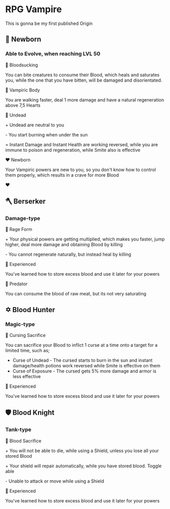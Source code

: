 # RPG Vampire
This is gonna be my first published Origin

##  :baby_bottle: Newborn

### Able to Evolve, when reaching LVL 50

:purple_heart: Bloodsucking

You can bite creatures to consume their Blood, which heals and saturates you, while the one that you have bitten, will be damaged and disorientated.

:green_heart: Vampiric Body

You are walking faster, deal 1 more damage and have a natural regeneration above 7,5 Hearts

:yellow_heart: Undead

\+ Undead are neutral to you

\- You start burning when under the sun

= Instant Damage and Instant Health are working reversed, while you are immune to poison and regeneration, while Smite also is effective

:heart: Newborn

Your Vampiric powers are new to you, so you don't know how to control them properly, which results in a crave for more Blood

:heart: 
         
## :axe:  Berserker

### Damage-type

:purple_heart: Rage Form

\+ Your physical powers are getting multiplied, which makes you faster, jump higher, deal more damage and obtaining Blood by killing

\- You cannot regenerate naturally, but instead heal by killing

:green_heart: Experienced

You've learned how to store excess blood and use it later for your powers

:green_heart: Predator

You can consume the blood of raw meat, but its not very saturating

## :star_of_david: Blood Hunter

### Magic-type

:purple_heart: Cursing Sacrifice

You can sacrifice your Blood to inflict 1 curse at a time onto a target for a limited time, such as;

- Curse of Undead - The cursed starts to burn in the sun and instant damage/health potions work reversed while Smite is effective on them
- Curse of Exposure - The cursed gets 5% more damage and armor is less effective

:green_heart: Experienced

You've learned how to store excess blood and use it later for your powers


## :shield: Blood Knight

### Tank-type

:purple_heart: Blood Sacrifice

\+ You will not be able to die, while using a Shield, unless you lose all your stored Blood

\+ Your shield will repair automatically, while you have stored blood. Toggle able 

\- Unable to attack or move while using a Shield

:green_heart: Experienced

You've learned how to store excess blood and use it later for your powers
